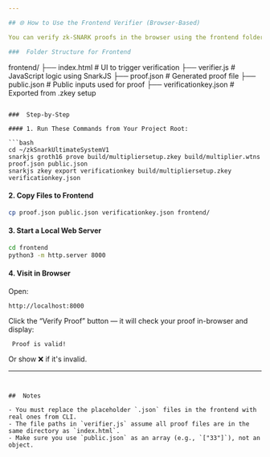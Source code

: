 ```yaml
---

## 🌐 How to Use the Frontend Verifier (Browser-Based)

You can verify zk-SNARK proofs in the browser using the frontend folder included in this project.

###  Folder Structure for Frontend

```
frontend/
├── index.html                 # UI to trigger verification
├── verifier.js                # JavaScript logic using SnarkJS
├── proof.json                 # Generated proof file
├── public.json                # Public inputs used for proof
├── verificationkey.json      # Exported from .zkey setup
```

###  Step-by-Step

#### 1. Run These Commands from Your Project Root:

```bash
cd ~/zkSnarkUltimateSystemV1
snarkjs groth16 prove build/multipliersetup.zkey build/multiplier.wtns proof.json public.json
snarkjs zkey export verificationkey build/multipliersetup.zkey verificationkey.json
```

#### 2. Copy Files to Frontend

```bash
cp proof.json public.json verificationkey.json frontend/
```

#### 3. Start a Local Web Server

```bash
cd frontend
python3 -m http.server 8000
```

#### 4. Visit in Browser

Open:
```
http://localhost:8000
```

Click the “Verify Proof” button — it will check your proof in-browser and display:

```
 Proof is valid!
```

Or show ❌ if it's invalid.

---
```


##  Notes

- You must replace the placeholder `.json` files in the frontend with real ones from CLI.
- The file paths in `verifier.js` assume all proof files are in the same directory as `index.html`.
- Make sure you use `public.json` as an array (e.g., `["33"]`), not an object.
